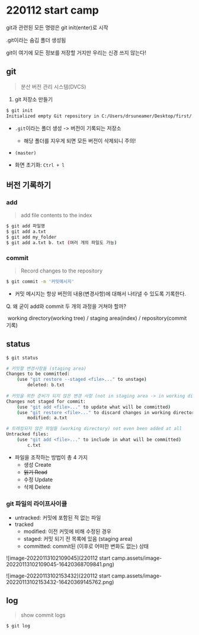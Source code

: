 # 220112 start camp

git과 관련된 모든 명령은 git init(enter)로 시작

.git이라는 숨김 폴더 생성됨

git이 여기에 모든 정보를 저장할 거지만 우리는 신경 쓰지 않는다!



## git

> 분산 버전 관리 시스템(DVCS)

1. git 저장소 만들기

```bash
$ git init
Initialized empty Git repository in C:/Users/drsuneamer/Desktop/first/.git/

```

- `.git`이라는 폴더 생성 -> 버전이 기록되는 저장소
  - 해당 폴더를 지우게 되면 모든 버전이 삭제되니 주의!

- `(master)` 

- 화면 초기화: `Ctrl + l`



## 버전 기록하기

### add

> add file contents to the index

```bash
$ git add 파일명
$ git add a.txt
$ git add my_folder
$ git add a.txt b. txt (여러 개의 파일도 가능)
```

### commit

> Record changes to the repository

```bash
$ git commit -m '커밋메시지'
```

- 커밋 메시지는 항상 버전의 내용(변경사항)에 대해서 나타낼 수 있도록 기록한다.

Q. 왜 굳이 add와 commit 두 개의 과정을 거쳐야 할까?

​	working directory(working tree) / staging area(index) / repository(commit 기록)



## status

```bash
$ git status

# 커밋할 변경사항들 (staging area)
Changes to be committed:
	(use "git restore --staged <file>..." to unstage)
		deleted: b.txt
	
# 커밋을 위한 준비가 되지 않은 변경 사항 (not in staging area -> in working directory)
Changes not staged for commit:
	(use "git add <file>..." to update what will be committed)
	(use "git restore <file>..." to discard changes in working directory)
		modified: a.txt

# 트래킹되지 않은 파일들 (working directory) not even been added at all
Untracked files:
	(use "git add <file>..." to include in what will be committed)
		c.txt
```



- 파일을 조작하는 방법이 총 4 가지
  - 생성 Create	
  - ~~읽기 Read~~
  - 수정 Update
  - 삭제 Delete



### git 파일의 라이프사이클

- untracked: 커밋에 포함된 적 없는 파일
- tracked
  - modified: 이전 커밋에 비해 수정된 경우
  - staged: 커밋 되기 전 목록에 있음 (staging area)
  - committed: commit된 (이후로 어떠한 변화도 없는) 상태



![image-20220113102109045](220112 start camp.assets/image-20220113102109045-16420368709841.png)

![image-20220113102153432](220112 start camp.assets/image-20220113102153432-16420369145762.png)



## log

> show commit logs

```bash
$ git log
```

